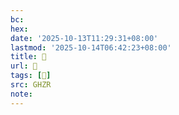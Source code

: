 ```yaml
---
bc:
hex:
date: '2025-10-13T11:29:31+08:00'
lastmod: '2025-10-14T06:42:23+08:00'
title: 󰡼
url: 󰡼
tags: [𢴪]
src: GHZR
note:
---
```

